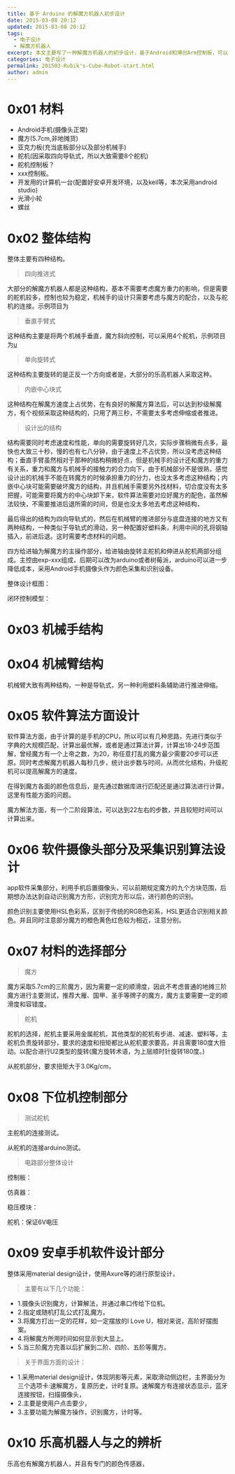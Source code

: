 ```yaml
---
title: 基于 Arduino 的解魔方机器人初步设计
date: 2015-03-08 20:12
updated: 2015-03-08 20:12
tags: 
  - 电子设计
  - 解魔方机器人
excerpt: 本文主要写了一种解魔方机器人的初步设计，基于Android和博创Arm控制板，可以扩展到树莓派等，或者直接通过舵机控制板，后期会陆续开源，从材料结构，到算法控制等的一些简单设计。
categories: 电子设计
permalink: 201503-Rubik's-Cube-Robot-start.html
author: admin
---
```



# 0x01 材料
+ Android手机(摄像头正常)
+ 魔方(5.7cm,非地摊货)
+ 亚克力板(充当底板部分以及部分机械手)
+ 舵机(因采取四向导轨式，所以大致需要8个舵机)
+ 舵机控制板？
+ xxx控制板。
+ 开发用的计算机一台(配置好安卓开发环境，以及keil等，本次采用android studio)
+ 光滑小轮
+ 螺丝

# 0x02 整体结构
整体主要有四种结构。
>四向推进式

大部分的解魔方机器人都是这种结构，基本不需要考虑魔方重力的影响，但是需要的舵机较多，控制也较为稳定，机械手的设计只需要考虑与魔方的配合，以及与舵机的连接。示例项目为
>垂直手臂式

这种结构主要是将两个机械手垂直，魔方斜向控制，可以采用4个舵机，示例项目为[u](http://www.baidu.com)
>单向旋转式

这种结构主要旋转的是正反一个方向或者是，大部分的乐高机器人采取这种。
>内嵌中心块式

这种结构在解魔方速度上占优势，在有良好的解魔方算法后，可以达到秒级解魔方，有个视频采取这种结构的，只用了两三秒，不需要太多考虑伸缩或者推进。
>设计出的结构

结构需要同时考虑速度和性能，单向的需要旋转好几次，实际步骤稍微有点多，最快也大致三十秒，慢的也有七八分钟，由于速度上不占优势，所以没考虑这种结构；垂直手臂虽然相对于那种的结构稍微好点，但是机械手的设计还和魔方的重力有关系，重力和魔方与机械手的接触力的合力向下，由于机械部分不是很熟，感觉设计出的机械手不能在转魔方的时候承担重力的分力，也没太多考虑这种结构；内嵌中心块可能需要破坏魔方的结构，并且机械手需要另外找材料，切合度没有太多把握，可能需要将魔方的中心块卸下来，软件算法需要对应好魔方的配色，虽然解法较快，不需要推进后退所需的时间，但是也没太多地去考虑这种结构，

最后得出的结构为四向导轨式的，然后在机械臂的推进部分与底盘连接的地方又有两种结构，一种类似于导轨式的滑动，另一种配置好塑料条，利用中间的孔将钢轴插入，前进后退。这时需要考虑材料的问题。

四方给进轴为解魔方的主操作部分，给进轴由旋转主舵机和伸进从舵机两部分组成。主控由exp-xxx组成，后期可以改为arduino或者树莓派，arduino可以进一步降低成本，采用Android手机摄像头作为颜色采集和识别设备。

整体设计框图：

闭环控制模型：

# 0x03 机械手结构

# 0x04 机械臂结构
机械臂大致有两种结构，一种是导轨式，另一种利用塑料条辅助进行推进伸缩。
# 0x05 软件算法方面设计
软件算法方面，由于计算的是手机的CPU，所以可以有几种思路，先进行类似于字典的大规模匹配，计算出最优解，或者是通过算法计算，计算出18-24步范围解，曾经魔方有一个上帝之数，为20，称任意打乱的魔方最少需要20步可以还原。同时考虑解魔方机器人每秒几步，统计出步数与时间，从而优化结构，升级舵机可以提高解魔方的速度。

在得到魔方各面的颜色信息后，是先通过数据库进行匹配还是通过算法进行计算，这里有性能方面的问题。

魔方解法方面，有一个二阶段算法，可以达到22左右的步数，并且较短时间可以计算出来。
# 0x06 软件摄像头部分及采集识别算法设计
app软件采集部分，利用手机后置摄像头，可以前期规定魔方的九个方块范围，后期想办法达到自动识别魔方方形，识别完方形以后，进行颜色的识别。

颜色识别主要使用HSL色彩系，区别于传统的RGB色彩系，HSL更适合识别相关颜色。并且同时注意部分魔方的橙色黄色红色较为相近，注意分别。

# 0x07 材料的选择部分
>魔方

魔方采取5.7cm的三阶魔方，因为需要一定的顺滑度，因此不考虑普通的地摊三阶魔方进行主要测试，推荐大雁、国甲、圣手等牌子的魔方，魔方主要需要一定的顺滑度和容错度。

>舵机

舵机的选择，舵机主要采用金属舵机，其他类型的舵机有步进、减速、塑料等，主舵机负责旋转部分，要求的速度和扭矩都比从舵机要求要高，并且需要180度大扭动。以配合进行U2类型的旋转(魔方旋转术语，为上层顺时针旋转180度。)

从舵机部分，要求扭矩大于3.0Kg/cm，
# 0x08 下位机控制部分

>测试舵机

主舵机的连接测试。

从舵机的连接arduino测试。

>电路部分整体设计

控制板：

仿真器：

稳压模块：

舵机：保证6V电压
# 0x09 安卓手机软件设计部分
整体采用material design设计，使用Axure等的进行原型设计，

>主要有以下几个功能：

+ 1.摄像头识别魔方，计算解法，并通过串口传给下位机。
+ 2.指定或随机打乱公式打乱魔方。
+ 3.将魔方打出一定的花样，如一定摆放的I Love U，相对来说，高阶好摆图案。
+ 4.将解魔方所用时间如何显示到大显上。
+ 5.当三阶魔方完善以后扩展到二阶、四阶、五阶等魔方。

>关于界面方面的设计：

+ 1.采用material design设计，体现阴影等元素，采取滑动侧边栏，主界面分为三个选项卡:速解魔方，复原历史，计时复原。速解魔方有连接状态显示，蓝牙连接按钮，扫描摄像头，
+ 2.主要是使用户点击要少，
+ 3.主要功能为解魔方操作，识别魔方，计时等。

# 0x10 乐高机器人与之的辨析
乐高也有解魔方机器人，并且有专门的颜色传感器，
